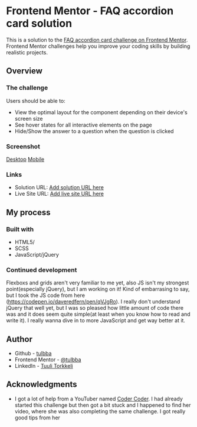 # Frontend Mentor - FAQ accordion card solution

This is a solution to the [FAQ accordion card challenge on Frontend Mentor](https://www.frontendmentor.io/challenges/faq-accordion-card-XlyjD0Oam). Frontend Mentor challenges help you improve your coding skills by building realistic projects.

## Overview

### The challenge

Users should be able to:

- View the optimal layout for the component depending on their device's screen size
- See hover states for all interactive elements on the page
- Hide/Show the answer to a question when the question is clicked

### Screenshot

[Desktop](./images/faq_accordion_desktop.png)
[Mobile](./images/faq_accordion_mobile.png)

### Links

- Solution URL: [Add solution URL here](https://your-solution-url.com)
- Live Site URL: [Add live site URL here](https://your-live-site-url.com)

## My process

### Built with

- HTML5/
- SCSS
- JavaScript/jQuery

### Continued development

Flexboxs and grids aren't very familiar to me yet, also JS isn't my strongest point(especially jQuery), but I am working on it! Kind of embarrasing to say, but I took the JS code from here (https://codepen.io/daveredfern/pen/qVJgRo). I really don't understand jQuery that well yet, but I was so pleased how little amount of code there was and it does seem quite simple(at least when you know how to read and write it). I really wanna dive in to more JavaScript and get way better at it.

## Author

- Github - [tulbba](https://github.com/tulbba)
- Frontend Mentor - [@tulbba](https://www.frontendmentor.io/profile/tulbba)
- LinkedIn - [Tuuli Torkkeli](https://www.linkedin.com/in/tuulitorkkeli/)

## Acknowledgments

- I got a lot of help from a YouTuber named [Coder Coder](https://www.youtube.com/c/TheCoderCoder). I had already started this challenge but then got a bit stuck and I happened to find her video, where she was also completing the same challenge. I got really good tips from her
